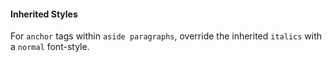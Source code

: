  #### Inherited Styles
For `anchor` tags within `aside paragraphs`, override the inherited `italics` with a `normal` font-style.
